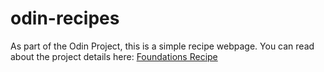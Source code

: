 # odin-recipes

As part of the Odin Project, this is a simple recipe webpage. You can read about the project details here:
[Foundations Recipe](https://www.theodinproject.com/lessons/foundations-recipes)